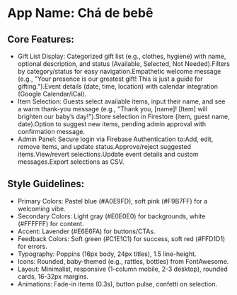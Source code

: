 # **App Name**: Chá de bebê

## Core Features:

- Gift List Display: Categorized gift list (e.g., clothes, hygiene) with name, optional description, and status (Available, Selected, Not Needed).Filters by category/status for easy navigation.Empathetic welcome message (e.g., "Your presence is our greatest gift! This is just a guide for gifting.").Event details (date, time, location) with calendar integration (Google Calendar/iCal).
- Item Selection: Guests select available items, input their name, and see a warm thank-you message (e.g., "Thank you, [name]! [Item] will brighten our baby’s day!").Store selection in Firestore (item, guest name, date).Option to suggest new items, pending admin approval with confirmation message.
- Admin Panel: Secure login via Firebase Authentication to:Add, edit, remove items, and update status.Approve/reject suggested items.View/revert selections.Update event details and custom messages.Export selections as CSV.

## Style Guidelines:

- Primary Colors: Pastel blue (#A0E9FD), soft pink (#F9B7FF) for a welcoming vibe.
- Secondary Colors: Light gray (#E0E0E0) for backgrounds, white (#FFFFFF) for content.
- Accent: Lavender (#E6E6FA) for buttons/CTAs.
- Feedback Colors: Soft green (#C1E1C1) for success, soft red (#FFD1D1) for errors.
- Typography: Poppins (16px body, 24px titles), 1.5 line-height.
- Icons: Rounded, baby-themed (e.g., rattles, bottles) from FontAwesome.
- Layout: Minimalist, responsive (1-column mobile, 2-3 desktop), rounded cards, 16-32px margins.
- Animations: Fade-in items (0.3s), button pulse, confetti on selection.